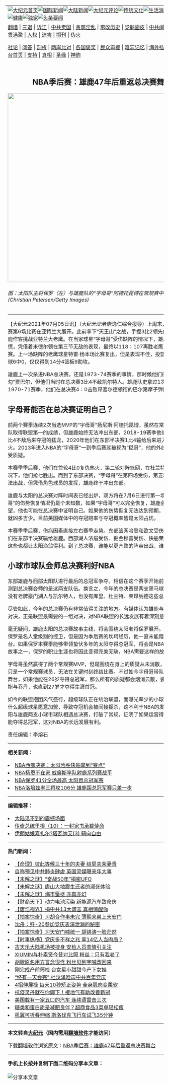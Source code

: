 <a name="1" id="1" target="_blank"></a><span id="1"></span>
<table align=center border="0"><tr><td colspan="2" VALIGN=TOP><a href="https://github.com/lulgrv314/djy/blob/master/gb/nf1351518.md#1"><img src="https://raw.githubusercontent.com/lulgrv314/www/master/t/djy/1.jpg" title="大纪元首页" alt="大纪元首页"></a><a href="https://github.com/lulgrv314/djy/blob/master/gb/n24hr.md#1"><img src="https://raw.githubusercontent.com/lulgrv314/www/master/t/djy/3.jpg" title="国际新闻" alt="国际新闻"></a><a href="https://github.com/lulgrv314/djy/blob/master/gb/nsc413.md#1"><img src="https://raw.githubusercontent.com/lulgrv314/www/master/t/djy/4.jpg" title="大陆新闻" alt="大陆新闻"></a><a href="https://github.com/lulgrv314/djy/blob/master/gb/news392.md#1"><img src="https://raw.githubusercontent.com/lulgrv314/www/master/t/djy/5.jpg" title="大纪元评论" alt="大纪元评论"></a><a href="https://github.com/lulgrv314/djy/blob/master/gb/news2007.md#1"><img src="https://raw.githubusercontent.com/lulgrv314/www/master/t/djy/6.jpg" title="传统文化" alt="传统文化"></a><a href="https://github.com/lulgrv314/djy/blob/master/gb/news2008.md#1"><img src="https://raw.githubusercontent.com/lulgrv314/www/master/t/djy/7.jpg" title="生活消费" alt="生活消费"></a><a href="https://github.com/lulgrv314/djy/blob/master/gb/ncyule.md#1"><img src="https://raw.githubusercontent.com/lulgrv314/www/master/t/djy/8.jpg" title="娱乐休闲" alt="娱乐休闲"></a><a href="https://github.com/lulgrv314/djy/blob/master/gb/nsc1002.md#1"><img src="https://raw.githubusercontent.com/lulgrv314/www/master/t/djy/9.jpg" title="健康" alt="健康"></a><a href="https://github.com/lulgrv314/djy/blob/master/gb/nf6092.md#1"><img src="https://raw.githubusercontent.com/lulgrv314/www/master/t/djy/10a.jpg" title="独家" alt="独家"></a><a href="https://github.com/lulgrv314/djy/blob/master/gb/nf4514.md#1"><img src="https://raw.githubusercontent.com/lulgrv314/www/master/t/djy/12a.jpg" title="头条要闻" alt="头条要闻"></a></td></tr>
<tr><td colspan="2" VALIGN=TOP><a target="_blank" href="https://github.com/lulgrv314/www/blob/master/README.md?zsrh#1">翻墙</a> | <a target="_blank" href="https://github.com/lulgrv314/djy/blob/master/gb/nf5657.md#1">三退</a> | <a target="_blank" href="https://github.com/lulgrv314/djy/blob/master/gb/nf6124.md#1">诉江</a> | <a target="_blank" href="https://github.com/lulgrv314/djy/blob/master/gb/nf1176117.md#1">中共卖国</a> | <a target="_blank" href="https://github.com/lulgrv314/djy/blob/master/gb/nf5773.md#1">贪腐淫乱</a> | <a target="_blank" href="https://github.com/lulgrv314/djy/blob/master/gb/nf1176115.md#1">窜改历史</a> | <a target="_blank" href="https://github.com/lulgrv314/djy/blob/master/gb/nf1176107.md#1">党魁画皮</a> | <a target="_blank" href="https://github.com/lulgrv314/djy/blob/master/gb/nf1320400.md#1">中共间谍</a> | <a target="_blank" href="https://github.com/lulgrv314/djy/blob/master/gb/nf1176114.md#1">破坏传统</a> | <a target="_blank" href="https://github.com/lulgrv314/ntdtv/blob/master/gb/prog447_1.md#1">恶贯满盈</a> | <a target="_blank" href="https://github.com/lulgrv314/djy/blob/master/gb/ncid278.md#1">人权</a> | <a target="_blank" href="https://github.com/lulgrv314/djy/blob/master/gb/nf1176111.md#1">迫害</a> | <a target="_blank" href="https://gitlab.com/szzdlab/mh-qikan/blob/master/README.md#1">期刊</a> | <a target="_blank" href="https://github.com/lulgrv314/djy/blob/master/gb/nf5562.md#1">伪火</a></p><p><a target="_blank" href="https://github.com/lulgrv314/djy/blob/master/gb/9p.md#1">社论</a> | <a target="_blank" href="https://github.com/lulgrv314/djy/blob/master/gb/nf4378.md#1">问答</a> | <a target="_blank" href="https://github.com/lulgrv314/djy/blob/master/gb/nf5792.md#1">剖析</a> | <a target="_blank" href="https://github.com/lulgrv314/djy/blob/master/gb/nf5735.md#1">两岸比对</a> | <a target="_blank" href="https://github.com/lulgrv314/djy/blob/master/gb/nf6119.md#1">各国褒奖</a> | <a target="_blank" href="https://github.com/lulgrv314/djy/blob/master/gb/nf6120.md#1">民众声援</a> | <a target="_blank" href="https://github.com/lulgrv314/djy/blob/master/gb/nf1188594.md#1">难忘记忆</a> | <a target="_blank" href="https://github.com/lulgrv314/djy/blob/master/gb/nf3180.md#1">海外弘传</a> | <a target="_blank" href="https://github.com/lulgrv314/djy/blob/master/gb/nf5410.md#1">万人上访</a> | <a target="_blank" href="https://github.com/lulgrv314/www/blob/master/README.md?zsrh#1">平台首页</a> | <a target="_blank" href="https://github.com/lulgrv314/djy/blob/master/gb/nf4386.md#1">支持</a> | <a target="_blank" href="https://github.com/lulgrv314/djy/blob/master/gb/nf4389.md#1">真相</a> | <a target="_blank" href="https://github.com/lulgrv314/djy/blob/master/gb/nf5790.md#1">圣缘</a> | <a target="_blank" href="https://github.com/lulgrv314/djy/blob/master/gb/nf4786.md#1">神韵</a></td></tr>
<tr><td VALIGN=TOP width="626"><h2 align=center>NBA季后赛：雄鹿47年后重返总决赛舞台</h2>
<img width="600" src="https://i.epochtimes.com/assets/uploads/2021/07/id13067543-GettyImages-1301697859-600x400.jpg" />
<h6>图：太阳队主将保罗（左）与雄鹿队的“字母哥”阿德托昆博在常规赛中攻防瞬间。(Christian Petersen/Getty Images)
</h6>
<hr>
	<p>【大纪元2021年07月05日讯】（大纪元记者唐逸仁综合报导）上周末，NBA东部决赛第6场比赛在亚特兰大展开。此前拿下“天王山”之战，手握3比2领先的密尔沃基<ahref="https://github.com/lulgrv314/djy/blob/master/gb/tag/%E9%9B%84%E9%B9%BF.md#1">雄鹿</a>作客挑战亚特兰大老鹰。在当家球星“字母哥”受伤缺阵的情况下，雄鹿众将丝毫不慌，凭借着米德尔顿在第三节无敌的表现，最终以118：107再胜老鹰，杀进<ahref="https://github.com/lulgrv314/djy/blob/master/gb/tag/%E6%80%BB%E5%86%B3%E8%B5%9B.md#1">总决赛</a>。上一场缺阵的老鹰球星特雷·杨本场比赛复出，但是表现不佳，投篮17中4，三分球6中0，仅仅得到14分4篮板9助攻。</p>
<p><ahref="https://github.com/lulgrv314/djy/blob/master/gb/tag/%E9%9B%84%E9%B9%BF.md#1">雄鹿</a>上一次杀进NBA<ahref="https://github.com/lulgrv314/djy/blob/master/gb/tag/%E6%80%BB%E5%86%B3%E8%B5%9B.md#1">总决赛</a>，还是1973-74赛季的事情，那时候他们的核心还是“天勾”贾巴尔，但他们当时在总决赛3比4不敌凯尔特人。雄鹿队史拿过1次总冠军，那是1970-71赛季，他们在总决赛4：0击败昂塞尔德领衔的巴尔第摩子弹队夺冠。</p>
<h2>字母哥能否在总决赛证明自己？</h2>
<p>前两个赛季连续2次当选MVP的“字母哥”扬尼斯·阿德托昆博，虽然在常规赛中带领球队取得联盟第一的成绩，但雄鹿始终无法冲出东部，2018-19赛季他们在东部决赛2比4不敌后来夺冠的猛龙，2020年他们在东部半决赛1比4输给后来进入总决赛的热火。2013年进入NBA的“字母哥”一到<ahref="https://github.com/lulgrv314/djy/blob/master/gb/tag/%E5%AD%A3%E5%90%8E%E8%B5%9B.md#1">季后赛</a>就被视为“糙哥”，他的外线投篮和罚球备受质疑。</p>
<p>本赛季<ahref="https://github.com/lulgrv314/djy/blob/master/gb/tag/%E5%AD%A3%E5%90%8E%E8%B5%9B.md#1">季后赛</a>，他们在首轮4比0复仇热火，第二轮对阵篮网，在杜兰特神级发挥的情况下，他们抢七胜出。而到了东部决赛，“字母哥”在第四场受伤，第五和第六场都无法出战，但凭借角色球员的发挥，雄鹿终于冲出东部。</p>
<p>雄鹿与太阳的总决赛对阵时间表已经出炉，双方将在7月6日进行第一场比赛，“字母哥”的伤势恢复情况仍是个未知数，如果“字母哥”可以完全恢复，雄鹿会有更大夺冠希望，他也可能在总决赛中证明自己。如果他的伤势恢复无法达到预期，那么雄鹿可能就凶多吉少。目前美国媒体中的夺冠赔率与夺冠概率皆是太阳占优。</p>
<p>本赛季季后赛，伤病因素直接左右赛季走势。东部篮网哈登和欧文受伤，直接导致他们在东部半决赛输给雄鹿。西部湖人浓眉受伤、掘金穆雷受伤、快船莱昂纳德受伤，这些也都让太阳渔翁得利。到了总决赛，谁能以更齐整的阵容出战，谁就更有优势。</p>
<h2>小球市球队会师总决赛利好NBA</h2>
<p>东部雄鹿与西部<ahref="https://github.com/lulgrv314/djy/blob/master/gb/tag/%E5%A4%AA%E9%98%B3%E9%98%9F.md#1">太阳队</a>进行最后的总冠军争夺。相信在这个赛季开始前，没有人能预测到总决赛会师的是这两支队伍。换言之，今年的总决赛是两支黑马球队间的对决，没有老牌豪门湖人与凯尔特人，也没有库里、杜兰特、莱昂纳德这些总决赛常客。</p>
<p>尽管如此，今年的总决赛仍有非常值得关注的地方。有媒体认为雄鹿与太阳的总决赛对决，正是联盟最需要的一组对决，对NBA联盟的长远发展有着深刻意义。</p>
<p>毫无疑问，雄鹿太阳的总决赛故事主线，将会围绕太阳老将保罗展开。许多人都认为保罗是名人堂级别的控卫，但是因为季后赛的坎坷经历，他一直未能踏上总决赛的舞台。如果保罗本赛季能够带领蛰伏多年的太阳夺得总冠军，将会是NBA史上最动人的故事之一，保罗的职业生涯也将因此变得完美无缺，NBA需要这样的故事。</p>
<p>字母哥虽然赢得了两个常规赛MVP，但是围绕在身上的质疑从未消散，很多人质疑他只是一个常规赛球员，无法在关键时刻终结比赛。不过如今字母哥带队踏上了总决赛舞台，如果他能在26岁夺得总冠军，那么所有的质疑都会烟消云散，要知道强如詹姆斯与乔丹，也直到27岁才夺得生涯首冠。</p>
<p>如今的联盟抱团风气盛行，超级球队正在统治联盟，而曝光率少的小球市，因为没有什么超级球星愿意加盟，导致夺冠机会被间接扼杀，这不利于NBA的发展。而如今太阳与雄鹿两支小球市球队相遇总决赛，打破了常规，证明了如果运营得当，小球市也能夺得总冠军，这对NBA的长远发展有利。</p>
<p>责任编辑：李熔石</p>
	
<hr>


<strong>相关新闻：</strong>
<li><a href="https://github.com/lulgrv314/djy/blob/master/gb/21/6/27/n13051615.md#1">NBA西部决赛：太阳险胜快船拿到“赛点”</a></li>
<li><a href="https://github.com/lulgrv314/djy/blob/master/gb/21/6/30/n13058548.md#1">NBA杨恩不在家 威廉斯率队射鹿系列赛战平</a></li>
<li><a href="https://github.com/lulgrv314/djy/blob/master/gb/21/7/1/n13060902.md#1">NBA保罗41分全场最高 太阳晋总冠军赛</a></li>
<li><a href="https://github.com/lulgrv314/djy/blob/master/gb/21/7/2/n13063454.md#1">NBA洛培兹率三将攻106分 雄鹿距总冠军赛只差一步</a></li>
<hr>


<strong>编辑推荐：</strong>
<li><a href="https://github.com/lulgrv314/djy/blob/master/gb/13/11/27/n4020290.md?dfh#1" target="_blank">大陆见不到的震撼场面</a></li><li><a href="https://github.com/tsiac2612/djy/blob/master/gb/19/6/18/n11329746.md#1" target="_blank">传奇总统里根（10）：一封家书承载使命</a></li><li><a href="https://github.com/tsiac2612/djy/blob/master/gb/19/1/15/n10977767.md#1" target="_blank">伊朗姑娘嘉扎尔?塔瓦纳艾(3) 骑向自由</a></li>
<hr>

<strong>热门新闻：</strong>
<li><a href="https://github.com/lulgrv314/djy/blob/master/gb/21/6/14/n13020872.md#1">【命理】彼此等候三十年的夫妻 结局夫荣妻贵</a></li>
<li><a href="https://github.com/lulgrv314/djy/blob/master/gb/21/6/28/n13052640.md#1">自称预见中共肺炎肆虐 英国灵媒曝来年大事</a></li>
<li><a href="https://github.com/lulgrv314/djy/blob/master/gb/21/6/29/n13056430.md#1">【未解之谜】“奋战50年”揭密UFO</a></li>
<li><a href="https://github.com/lulgrv314/djy/blob/master/gb/21/7/1/n13061464.md#1">【未解之谜】唐山大地震生还者的濒死体验</a></li>
<li><a href="https://github.com/lulgrv314/djy/blob/master/gb/21/6/25/n13048316.md#1">【未解之谜】海市蜃楼 亦真亦幻</a></li>
<li><a href="https://github.com/lulgrv314/djy/blob/master/gb/21/7/3/n13065355.md#1">【财商天下】动力电池污染 新能源汽车致命伤</a></li>
<li><a href="https://github.com/lulgrv314/djy/blob/master/gb/21/7/3/n13065208.md#1">【唐浩视界】揭中共13大谎言 真相惊醒你</a></li>
<li><a href="https://github.com/lulgrv314/djy/blob/master/gb/21/7/3/n13065867.md#1">【拍案惊奇】习胡合作事未完 薄熙来弟上天安门</a></li>
<li><a href="https://github.com/lulgrv314/djy/blob/master/gb/21/7/2/n13064143.md#1">沈舟：歼-20参加党庆表演泄漏的秘密</a></li>
<li><a href="https://github.com/lulgrv314/djy/blob/master/gb/21/7/2/n13063233.md#1">【拍案惊奇】习天安门喊统一 胡锦涛一脸茫然</a></li>
<li><a href="https://github.com/lulgrv314/djy/blob/master/gb/21/7/1/n13061709.md#1">【时事纵横】党庆多不祥之兆 拿14亿人当肉盾？</a></li>
<li><a href="https://github.com/lulgrv314/djy/blob/master/gb/21/7/1/n13061793.md#1">古天乐大陆机场被搜身 安检人员表情引关注</a></li>
<li><a href="https://github.com/lulgrv314/djy/blob/master/gb/21/7/3/n13065098.md#1">XIUMIN与朴素贤今昔对比照 粉丝：只有我老了</a></li>
<li><a href="https://github.com/lulgrv314/djy/blob/master/gb/21/7/2/n13064291.md#1">胡歌原名用方言念很怪 粉丝见到字喊改回来</a></li>
<li><a href="https://github.com/lulgrv314/djy/blob/master/gb/21/7/2/n13063386.md#1">刚完成产前筛检 台女星小甜甜今产下女娃</a></li>
<li><a href="https://github.com/lulgrv314/djy/blob/master/gb/21/7/1/n13061547.md#1">“终有一天会完” 杜汶泽呛声中共百年党庆</a></li>
<li><a href="https://github.com/lulgrv314/djy/blob/master/gb/21/7/1/n13061176.md#1">4招伸展操 每天10秒矫正姿势 全身肌肉变柔软</a></li>
<li><a href="https://github.com/lulgrv314/djy/blob/master/gb/21/6/30/n13058801.md#1">抗疫灵丹就在你脚下！接地气有助改善新冠</a></li>
<li><a href="https://github.com/lulgrv314/djy/blob/master/gb/21/7/2/n13062919.md#1">美国载有一家五口的汽车 连续遭雷击三次</a></li>
<li><a href="https://github.com/lulgrv314/djy/blob/master/gb/21/7/2/n13063759.md#1">糖类和蛋白质是减肥良伴？超商食品3菜单轻松瘦</a></li>
<li><a href="https://github.com/lulgrv314/djy/blob/master/gb/21/7/2/n13062690.md#1">机翼可折叠伸缩 斯洛伐克飞行车试飞35分钟</a></li>
<hr>

<strong>本文转自<a href="https://www.epochtimes.com">大纪元</a>（国内需用<a href="https://github.com/lulgrv314/www/blob/master/README.md#8">翻墙软件</a>才能访问）</strong><p>下载<a href="https://github.com/lulgrv314/www/blob/master/README.md#8">翻墙软件</a>浏览原文：<a href="https://www.epochtimes.com/gb/21/7/4/n13067413.htm">NBA季后赛：雄鹿47年后重返总决赛舞台</a></p><hr>

<strong>手机上长按并复制下面二维码分享本文章：</strong><br><br><img src="https://chart.apis.google.com/chart?cht=qr&chs=240x240&choe=UTF-8&chld=M|2&chl=https://github.com/lulgrv314/djy/blob/master/gb/21/7/4/n13067413.md%231" title="分享本文章"></td><td VALIGN=TOP><a href="https://github.com/lulgrv314/djy/blob/master/gb/16/1/21/n4622075.md?dfh#1" target="_blank"><img src="https://raw.githubusercontent.com/lulgrv314/djy/master/gb/300/wei-f1.jpg" title="中共的伪火骗局"  alt="中共的伪火骗局"></a><br><a href="https://github.com/lulgrv314/www/blob/master/README.md?dfh#9" target="_blank"><img src="https://raw.githubusercontent.com/lulgrv314/djy/master/gb/300/yong-h.jpg" title="永恒的见证"  alt="永恒的见证"></a><br><a href="https://github.com/lulgrv314/djy/blob/master/gb/13/9/29/n3974789.md?dfh#1" target="_blank"><img src="https://raw.githubusercontent.com/lulgrv314/djy/master/gb/300/shang-lnz.jpg" title="善良女子被中共投男牢"  alt="善良女子被中共投男牢"></a><br><a href="https://github.com/lulgrv314/djy/blob/master/gb/16/3/16/n4663449.md?dfh#1" target="_blank"><img src="https://raw.githubusercontent.com/lulgrv314/djy/master/gb/300/huo-z3.jpg" title="警卫目击活摘器官"  alt="警卫目击活摘器官"></a><br><a href="https://github.com/lulgrv314/djy/blob/master/gb/16/8/7/n8177641.md?dfh#1" target="_blank"><img src="https://raw.githubusercontent.com/lulgrv314/djy/master/gb/300/huo-z4.jpg" title="证人描述活摘恐怖"  alt="证人描述活摘恐怖"></a><br><a href="https://github.com/lulgrv314/djy/blob/master/gb/10/4/19/n2881569.md?dfh#1" target="_blank"><img src="https://raw.githubusercontent.com/lulgrv314/djy/master/gb/300/huo-z1.jpg" title="揭开活摘器官黑幕"  alt="揭开活摘器官黑幕"></a><br><a href="https://github.com/lulgrv314/djy/blob/master/gb/10/11/7/n3077476.md?dfh#1" target="_blank"><img src="https://raw.githubusercontent.com/lulgrv314/djy/master/gb/300/ma-ks.jpg" title="马克思的成魔之路"  alt="马克思的成魔之路"></a><br><a href="https://github.com/lulgrv314/djy/blob/master/gb/14/6/9/n4173977.md?dfh#1" target="_blank"><img src="https://raw.githubusercontent.com/lulgrv314/djy/master/gb/300/chang-zs.jpg" title="藏字石 蕴天机"  alt="藏字石 蕴天机"></a><br><a href="https://github.com/lulgrv314/djy/blob/master/gb/18/5/10/n10381511.md?dfh#1" target="_blank"><img src="https://raw.githubusercontent.com/lulgrv314/djy/master/gb/300/st1.jpg" title="关注三亿人三退"  alt="关注三亿人三退"></a><br><a href="https://github.com/lulgrv314/djy/blob/master/gb/18/3/21/n10237682.md?dfh#1" target="_blank"><img src="https://raw.githubusercontent.com/lulgrv314/djy/master/gb/300/jie-t.jpg" title="解体中共复兴中华"  alt="解体中共复兴中华"></a><br><a href="https://github.com/lulgrv314/djy/blob/master/gb/9/2/9/n2422991.md?dfh#1" target="_blank"><img src="https://raw.githubusercontent.com/lulgrv314/djy/master/gb/300/gao-zs.jpg" title="中共迫害良心律师"  alt="中共迫害良心律师"></a><br><a href="https://github.com/lulgrv314/djy/blob/master/gb/18/12/9/n10900044.md?dfh#1" target="_blank"><img src="https://raw.githubusercontent.com/lulgrv314/djy/master/gb/300/sj1.jpg" title="三百多万人举报江泽民"  alt="三百多万人举报江泽民"></a><br><a href="https://github.com/lulgrv314/djy/blob/master/gb/18/8/28/n10672014.md?dfh#1" target="_blank"><img src="https://raw.githubusercontent.com/lulgrv314/djy/master/gb/300/sj2.jpg" title="这些官员为何起诉江泽民"  alt="这些官员为何起诉江泽民"></a><br><a href="https://github.com/lulgrv314/djy/blob/master/gb/8/12/18/n2367165.md?dfh#1" target="_blank"><img src="https://raw.githubusercontent.com/lulgrv314/djy/master/gb/300/liangan.jpg" title="海峡两岸的强烈对比"  alt="海峡两岸的强烈对比"></a><br><a href="https://github.com/lulgrv314/djy/blob/master/gb/15/12/10/n4593139.md?dfh#1" target="_blank"><img src="https://raw.githubusercontent.com/lulgrv314/djy/master/gb/300/jia-ndzl.jpg" title="加拿大总理的贺信"  alt="加拿大总理的贺信"></a><br><a href="https://github.com/lulgrv314/djy/blob/master/gb/11/6/17/n3289382.md?dfh#1" target="_blank"><img src="https://raw.githubusercontent.com/lulgrv314/djy/master/gb/300/xiao-wd.jpg" title="探寻真相兼听则明"  alt="探寻真相兼听则明"></a><br><a href="https://github.com/lulgrv314/djy/blob/master/gb/18/10/27/n10812623.md?dfh#1" target="_blank"><img src="https://raw.githubusercontent.com/lulgrv314/djy/master/gb/300/yindu.jpg" title="印度媒体报道东方"  alt="印度媒体报道东方"></a><br><a href="https://github.com/lulgrv314/djy/blob/master/gb/18/6/9/n10469652.md?dfh#1" target="_blank"><img src="https://raw.githubusercontent.com/lulgrv314/djy/master/gb/300/xie-j.jpg" title="不一样的海外校园"  alt="不一样的海外校园"></a><br><a href="https://github.com/lulgrv314/djy/blob/master/gb/7/4/5/n1669415.md?dfh#1" target="_blank"><img src="https://raw.githubusercontent.com/lulgrv314/djy/master/gb/300/li-up.jpg" title="从大师到徒弟的传奇"  alt="从大师到徒弟的传奇"></a><br><a href="https://github.com/lulgrv314/djy/blob/master/gb/17/5/26/n9191512.md?dfh#1" target="_blank"><img src="https://raw.githubusercontent.com/lulgrv314/djy/master/gb/300/zfl2.jpg" title="亿万人与东方一本奇书"  alt="亿万人与东方一本奇书"></a><br><a href="https://github.com/lulgrv314/djy/blob/master/gb/13/11/27/n4020290.md?dfh#1" target="_blank"><img src="https://raw.githubusercontent.com/lulgrv314/djy/master/gb/300/zhen-h.jpg" title="大陆见不到的震撼场面"  alt="大陆见不到的震撼场面"></a><br><a href="https://github.com/lulgrv314/djy/blob/master/gb/15/7/17/n4482910.md?dfh#1" target="_blank"><img src="https://raw.githubusercontent.com/lulgrv314/djy/master/gb/300/dalu-sk.jpg" title="人心向善 大陆当初盛况"  alt="人心向善 大陆当初盛况"></a><br><a href="https://github.com/lulgrv314/djy/blob/master/gb/19/1/5/n10955468.md?dfh#1" target="_blank"><img src="https://raw.githubusercontent.com/lulgrv314/djy/master/gb/300/zfl1.jpg" title="追寻真理 这书讲什么"  alt="追寻真理 这书讲什么"></a><br><a href="https://github.com/lulgrv314/www/blob/master/README.md?dfh#1" target="_blank"><img src="https://raw.githubusercontent.com/lulgrv314/djy/master/gb/300/fq1.jpg" title="下载免费翻墙软件"  alt="下载免费翻墙软件"></a><br></td></tr></table>
